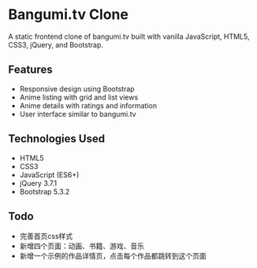 # Bangumi.tv Clone

A static frontend clone of bangumi.tv built with vanilla JavaScript, HTML5, CSS3, jQuery, and Bootstrap.

## Features
- Responsive design using Bootstrap
- Anime listing with grid and list views
- Anime details with ratings and information
- User interface similar to bangumi.tv

## Technologies Used
- HTML5
- CSS3
- JavaScript (ES6+)
- jQuery 3.7.1
- Bootstrap 5.3.2

## Todo
- 完善首页css样式
- 新增四个页面：动画、书籍、游戏、音乐
- 新增一个示例的作品详情页，点击每个作品都跳转到这个页面